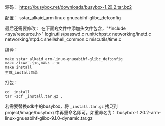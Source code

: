 源码：
https://busybox.net/downloads/busybox-1.20.2.tar.bz2

配置：
sstar_alkaid_arm-linux-gnueabihf-glibc_defconfig

最后还需要修改：
在下面的文件中添加头文件包含，"#include <sys/resource.h>"
loginutils/passwd.c
runit/chpst.c
networking/inetd.c
networking/ntpd.c
shell/shell_common.c
miscutils/time.c

编译：
```
make sstar_alkaid_arm-linux-gnueabihf-glibc_defconfig
make clean -j16;make -j16
make install
生成_install目录
```

打包：
```
cd _install
tar -zcf _install.tar.gz .
```

若需要替换sdk中的busybox，将 `_install.tar.gz` 拷贝到 project/image/busybox/ 中再重命名即可。如重命名为：
busybox-1.20.2-arm-linux-gnueabihf-glibc-9.1.0-dynamic.tar.gz



